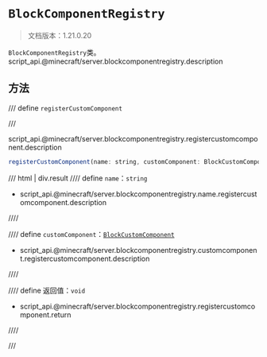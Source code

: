 # `BlockComponentRegistry`

> 文档版本：1.21.0.20

`BlockComponentRegistry`类。script_api.@minecraft/server.blockcomponentregistry.description

## 方法

/// define
`registerCustomComponent`


///

script_api.@minecraft/server.blockcomponentregistry.registercustomcomponent.description

```js
registerCustomComponent(name: string, customComponent: BlockCustomComponent): void
```

/// html | div.result
//// define
`name`：`string`

- script_api.@minecraft/server.blockcomponentregistry.name.registercustomcomponent.description


////

//// define
`customComponent`：[`BlockCustomComponent`](./blockcustomcomponent.md)

- script_api.@minecraft/server.blockcomponentregistry.customcomponent.registercustomcomponent.description


////

//// define
返回值：`void`

- script_api.@minecraft/server.blockcomponentregistry.registercustomcomponent.return


////

///

